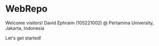 # WebRepo

Welcome visitors!
David Ephraim (105221002) @ Pertamina University, Jakarta, Indonesia

Let's get started!
